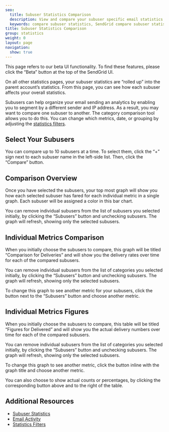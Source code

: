 ```yaml
---
seo:
  title: Subuser Statistics Comparison
  description: View and compare your subuser specific email statistics.
  keywords: compare subuser statistics, SendGrid compare subuser statistics, subuser statistic comparison
title: Subuser Statistics Comparison
group: statistics
weight: 0
layout: page
navigation:
  show: true
---
```


<call-out>

This page refers to our beta UI functionality. To find these features, please click the “Beta” button at the top of the SendGrid UI.

</call-out>

<call-out>

On all other statistics pages, your subuser statistics are “rolled up” into the parent account’s statistics. From this page, you can see how each subuser affects your overall statistics.

</call-out>

Subusers can help organize your email sending an analytics by enabling you to segment by a different sender and IP address. As a result, you may want to compare one subuser to another. The category comparison tool allows you to do this. You can change which metrics, date, or grouping by adjusting the [statistics filters]({{root_url}}/ui/analytics-and-reporting/stats-overview/#statistics-filters).

## 	Select Your Subusers

You can compare up to 10 subusers at a time. To select them, click the “+” sign next to each subuser name in the left-side list. Then, click the “Compare” button.

## 	Comparison Overview

Once you have selected the subusers, your top most graph will show you how each selected subuser has fared for each individual metric in a single graph. Each subuser will be assigned a color in this bar chart.

You can remove individual subusers from the list of subusers you selected initially, by clicking the “Subusers” button and unchecking subusers. The graph will refresh, showing only the selected subusers.

## 	Individual Metrics Comparison

When you initially choose the subusers to compare, this graph will be titled “Comparison for Deliveries” and will show you the delivery rates over time for each of the compared subusers.

You can remove individual subusers from the list of categories you selected initially, by clicking the “Subusers” button and unchecking subusers. The graph will refresh, showing only the selected subusers.

To change this graph to see another metric for your subusers, click the button next to the “Subusers” button and choose another metric.

## 	Individual Metrics Figures

When you initially choose the subusers to compare, this table will be titled “Figures for Delivered” and will show you the actual delivery numbers over time for each of the compared subusers.

You can remove individual subusers from the list of categories you selected initially, by clicking the “Subusers” button and unchecking subusers. The graph will refresh, showing only the selected subusers.

To change this graph to see another metric, click the button inline with the graph title and choose another metric.

You can also choose to show actual counts or percentages, by clicking the corresponding button above and to the right of the table.

## 	Additional Resources

- [Subuser Statistics]({{root_url}}/ui/analytics-and-reporting/subuser/)
- [Email Activity]({{root_url}}/ui/analytics-and-reporting/email-activity-feed/)
- [Statistics Filters]({{root_url}}/ui/analytics-and-reporting/stats-overview/#statistics-filters)
